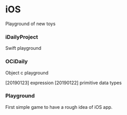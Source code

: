 # iOS
Playground of new toys

### iDailyProject
Swift playground

### OCiDaily
Object c playground

[20190123] expression
[20190122] primitive data types

### Playground
First simple game to have a rough idea of iOS app.
